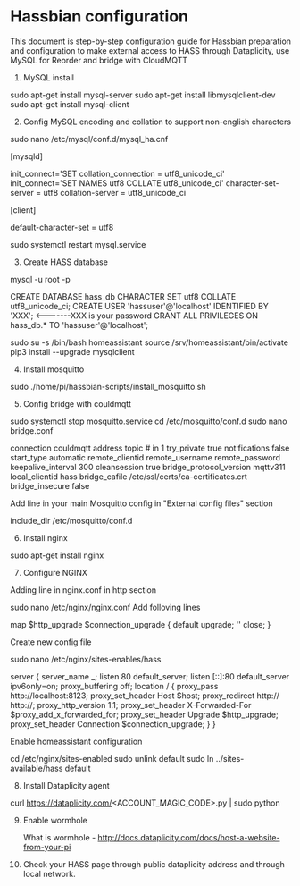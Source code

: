 # Hassbian configuration
This document is step-by-step configuration guide for Hassbian preparation and configuration
to make external access to HASS through Dataplicity, use MySQL for Reorder and bridge with CloudMQTT 

1. MySQL install

sudo apt-get install mysql-server
sudo apt-get install libmysqlclient-dev
sudo apt-get install mysql-client

2. Config MySQL encoding and collation to support non-english characters
   
sudo nano /etc/mysql/conf.d/mysql_ha.cnf
   
   [mysqld]

   init_connect='SET collation_connection = utf8_unicode_ci'
   init_connect='SET NAMES utf8 COLLATE utf8_unicode_ci'
   character-set-server = utf8
   collation-server = utf8_unicode_ci

   [client]
   
   default-character-set = utf8
   
sudo systemctl restart mysql.service
   
3. Create HASS database

mysql -u root -p
   
   CREATE DATABASE hass_db CHARACTER SET utf8 COLLATE utf8_unicode_ci;
   CREATE USER 'hassuser'@'localhost' IDENTIFIED BY 'XXX';   <-------XXX is your password
   GRANT ALL PRIVILEGES ON hass_db.* TO 'hassuser'@'localhost';
   
sudo su -s /bin/bash homeassistant
source /srv/homeassistant/bin/activate
pip3 install --upgrade mysqlclient
   
4. Install mosquitto

sudo ./home/pi/hassbian-scripts/install_mosquitto.sh

5. Config bridge with couldmqtt

sudo systemctl stop mosquitto.service
cd /etc/mosquitto/conf.d
sudo nano bridge.conf

   connection couldmqtt
   address <your cloudmqtt account>
   topic # in 1
   try_private true
   notifications false
   start_type automatic
   remote_clientid <your client id>
   remote_username <your user name>
   remote_password <your password>
   keepalive_interval 300
   cleansession true
   bridge_protocol_version mqttv311
   local_clientid hass
   bridge_cafile /etc/ssl/certs/ca-certificates.crt
   bridge_insecure false
   
Add line in your main Mosquitto config in "External config files" section
   
   include_dir /etc/mosquitto/conf.d
   
6. Install nginx

sudo apt-get install nginx
   
7. Configure NGINX

Adding line in nginx.conf in http section

sudo nano /etc/nginx/nginx.conf
Add folloving lines

   map $http_upgrade $connection_upgrade {
          default upgrade;
          ''      close;
        }

Create new config file

sudo nano /etc/nginx/sites-enables/hass

server {
         server_name _;
         listen 80 default_server;
         listen [::]:80 default_server ipv6only=on;
         proxy_buffering off;
         location / {
             proxy_pass http://localhost:8123;
             proxy_set_header Host $host;
             proxy_redirect http:// http://;
             proxy_http_version 1.1;
             proxy_set_header X-Forwarded-For $proxy_add_x_forwarded_for;
             proxy_set_header Upgrade $http_upgrade;
             proxy_set_header Connection $connection_upgrade;
             }
            }
            
Enable homeassistant configuration

cd /etc/nginx/sites-enabled
sudo unlink default
sudo ln ../sites-available/hass default

8. Install Dataplicity agent

curl https://dataplicity.com/<ACCOUNT_MAGIC_CODE>.py | sudo python
   
9. Enable wormhole

   What is wormhole - http://docs.dataplicity.com/docs/host-a-website-from-your-pi
   
10. Check your HASS page through public dataplicity address and through local network. 



   
   
   

   
